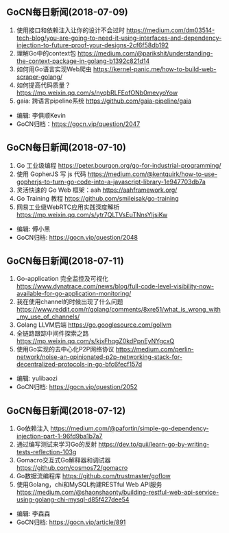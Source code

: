 ## GoCN每日新闻(2018-07-09) 

1. 使用接口和依赖注入让你的设计不会过时 https://medium.com/dm03514-tech-blog/you-are-going-to-need-it-using-interfaces-and-dependency-injection-to-future-proof-your-designs-2cf6f58db192
2. 理解Go中的context包 https://medium.com/@parikshit/understanding-the-context-package-in-golang-b1392c821d14
3. 如何用Go语言实现Web爬虫 https://kernel-panic.me/how-to-build-web-scraper-golang/
4. 如何提高代码质量？ https://mp.weixin.qq.com/s/nyqbRLFEofONb0mevyoYow
5. gaia: 跨语言pipeline系统 https://github.com/gaia-pipeline/gaia

* 编辑: 李俱顺Kevin    
* GoCN归档：https://gocn.vip/question/2047

## GoCN每日新闻(2018-07-10)

1.   Go  工业级编程 https://peter.bourgon.org/go-for-industrial-programming/
2.  使用 GopherJS 写 js 代码 https://medium.com/@kentquirk/how-to-use-gopherjs-to-turn-go-code-into-a-javascript-library-1e947703db7a
3.  灵活快速的 Go Web 框架：aah  https://aahframework.org/
4.  Go Training 教程 https://github.com/smileisak/go-training
5.  网易工业级WebRTC应用实践深度解析  https://mp.weixin.qq.com/s/ytr7QLTVsEuTNnsYljsiKw

* 编辑: 傅小黑
* GoCN归档: https://gocn.vip/question/2048

## GoCN每日新闻(2018-07-11)

1. Go-application 完全监控及可视化 https://www.dynatrace.com/news/blog/full-code-level-visibility-now-available-for-go-application-monitoring/
2. 我在使用channel的时候出现了什么问题 https://www.reddit.com/r/golang/comments/8xre51/what_is_wrong_with_my_use_of_channels/
3. Golang LLVM后端 https://go.googlesource.com/gollvm
4. 全链路跟踪中间件探索之路 https://mp.weixin.qq.com/s/kjxFhqgZ0kdPpnEyNYgcxQ
5. 使用Go实现的去中心化P2P网络协议 https://medium.com/perlin-network/noise-an-opinionated-p2p-networking-stack-for-decentralized-protocols-in-go-bfc6fecf157d

* 编辑: yulibaozi
* GoCN归档: https://gocn.vip/question/2052


## GoCN每日新闻(2018-07-12)

1. Go依赖注入 https://medium.com/@pafortin/simple-go-dependency-injection-part-1-96fd9ba1b7a7
2. 通过编写测试来学习Go的反射 https://dev.to/quii/learn-go-by-writing-tests-reflection-103g
3. Gomacro交互式Go解释器和调试器 https://github.com/cosmos72/gomacro
4. Go数据流编程库 https://github.com/trustmaster/goflow
5. 使用Golang，chi和MySQL构建RESTful Web API服务 https://medium.com/@shaonshaonty/building-restful-web-api-service-using-golang-chi-mysql-d85f427dee54

* 编辑: 李森森
* GoCN归档: https://gocn.vip/article/891
